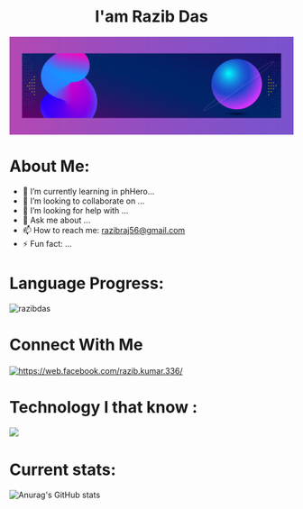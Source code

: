 
### <h1 align="center">I'am Razib Das</h1>
<img align="center" width="900" src="https://raw.githubusercontent.com/razibdas/razibdas/main/cover.jpg"/>


# About Me:

- 🌱 I’m currently learning in phHero...
- 👯 I’m looking to collaborate on ...
- 🤔 I’m looking for help with ...
- 💬 Ask me about ...
- 📫 How to reach me: razibraj56@gmail.com
- ⚡ Fun fact: ...


# Language Progress:
<p align="">
<img width="400"  src="https://github-readme-stats.vercel.app/api/top-langs?username=razibdas&show_icons=true&locale=en&layout=compact" alt="razibdas" />
</p>

# Connect With Me
<a href="https://web.facebook.com/razib.kumar.336/" target="blank"><img align="center" src="https://raw.githubusercontent.com/rahuldkjain/github-profile-readme-generator/master/src/images/icons/Social/facebook.svg" alt="https://web.facebook.com/razib.kumar.336/" height="30" width="40" /></a>


# Technology I that know :
<p align="">
  <a href="https://skillicons.dev">
    <img src="https://skillicons.dev/icons?i=html,css,react,mongodb,firebase,vercel" />
  </a>
</p>

# Current stats:
![Anurag's GitHub stats](https://github-readme-stats.vercel.app/api?username=razibdas&theme=merko&show_icons=true)

